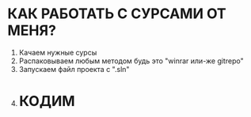 # КАК РАБОТАТЬ С СУРСАМИ ОТ МЕНЯ?
1. Качаем нужные сурсы
2. Распаковываем любым методом будь это "winrar или-же gitrepo"
3. Запускаем файл проекта с ".sln"
4. # КОДИМ
